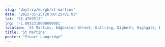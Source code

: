 ```yaml
---
slug: 'daytrip/eu/gb/st-martins'
date: '2025-05-25T20:00:25+01:00'
lat: '52.4769512'
lng: '-1.8932318000000001'
location: 'St Martins, Edgbaston Street, Bullring, Digbeth, Highgate, Birmingham, West Midlands, B5 5BB, United Kingdom'
title: 'St Martins'
poster: "Stuart Langridge"
---
```


